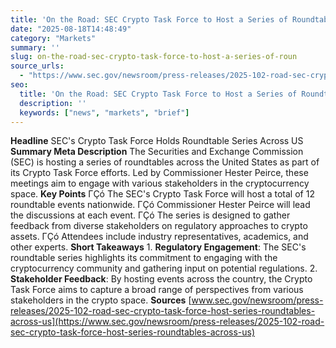 ```yaml
---
title: 'On the Road: SEC Crypto Task Force to Host a Series of Roundtables Across the U.S.'
date: "2025-08-18T14:48:49"
category: "Markets"
summary: ''
slug: on-the-road-sec-crypto-task-force-to-host-a-series-of-roun
source_urls:
  - "https://www.sec.gov/newsroom/press-releases/2025-102-road-sec-crypto-task-force-host-series-roundtables-across-us"
seo:
  title: 'On the Road: SEC Crypto Task Force to Host a Series of Roundtables Across the U.S. | Hash n Hedge'
  description: ''
  keywords: ["news", "markets", "brief"]
---
```

**Headline** SEC's Crypto Task Force Holds Roundtable Series Across US  **Summary Meta Description** The Securities and Exchange Commission (SEC) is hosting a series of roundtables across the United States as part of its Crypto Task Force efforts. Led by Commissioner Hester Peirce, these meetings aim to engage with various stakeholders in the cryptocurrency space.  **Key Points**  ΓÇó The SEC's Crypto Task Force will host a total of 12 roundtable events nationwide. ΓÇó Commissioner Hester Peirce will lead the discussions at each event. ΓÇó The series is designed to gather feedback from diverse stakeholders on regulatory approaches to crypto assets. ΓÇó Attendees include industry representatives, academics, and other experts.  **Short Takeaways**  1. **Regulatory Engagement**: The SEC's roundtable series highlights its commitment to engaging with the cryptocurrency community and gathering input on potential regulations. 2. **Stakeholder Feedback**: By hosting events across the country, the Crypto Task Force aims to capture a broad range of perspectives from various stakeholders in the crypto space.  **Sources** [www.sec.gov/newsroom/press-releases/2025-102-road-sec-crypto-task-force-host-series-roundtables-across-us](https://www.sec.gov/newsroom/press-releases/2025-102-road-sec-crypto-task-force-host-series-roundtables-across-us) 
